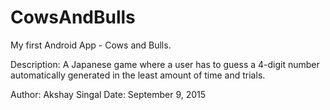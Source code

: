 # CowsAndBulls

My first Android App - Cows and Bulls. 

Description: A Japanese game where a user has to guess a 4-digit number automatically generated in the least amount of time and trials.

Author: Akshay Singal
Date: September 9, 2015

